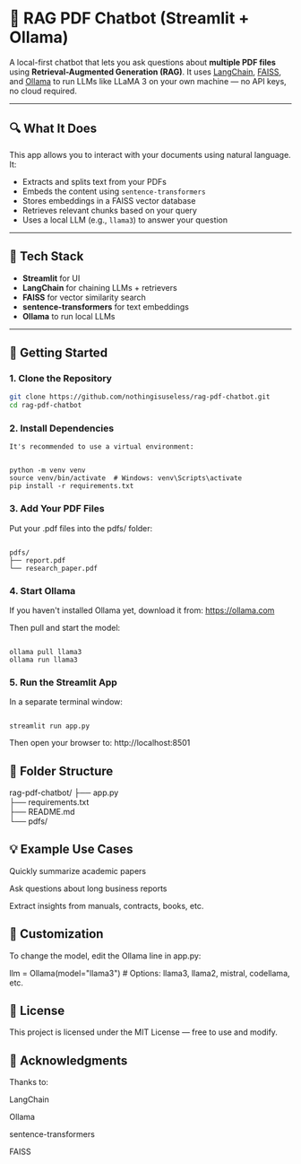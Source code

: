# 🤖 RAG PDF Chatbot (Streamlit + Ollama)

A local-first chatbot that lets you ask questions about **multiple PDF files** using **Retrieval-Augmented Generation (RAG)**. It uses [LangChain](https://www.langchain.com/), [FAISS](https://github.com/facebookresearch/faiss), and [Ollama](https://ollama.com/) to run LLMs like LLaMA 3 on your own machine — no API keys, no cloud required.

---

## 🔍 What It Does

This app allows you to interact with your documents using natural language. It:
- Extracts and splits text from your PDFs
- Embeds the content using `sentence-transformers`
- Stores embeddings in a FAISS vector database
- Retrieves relevant chunks based on your query
- Uses a local LLM (e.g., `llama3`) to answer your question

---

## 🧰 Tech Stack

- **Streamlit** for UI
- **LangChain** for chaining LLMs + retrievers
- **FAISS** for vector similarity search
- **sentence-transformers** for text embeddings
- **Ollama** to run local LLMs

---

## 🚀 Getting Started

### 1. Clone the Repository

```bash
git clone https://github.com/nothingisuseless/rag-pdf-chatbot.git
cd rag-pdf-chatbot
```

### 2. Install Dependencies
```
It's recommended to use a virtual environment:


python -m venv venv
source venv/bin/activate  # Windows: venv\Scripts\activate
pip install -r requirements.txt
```

### 3. Add Your PDF Files

Put your .pdf files into the pdfs/ folder:
```

pdfs/
├── report.pdf
└── research_paper.pdf
```

### 4. Start Ollama
If you haven't installed Ollama yet, download it from: https://ollama.com

Then pull and start the model:
```

ollama pull llama3
ollama run llama3
```
### 5. Run the Streamlit App
In a separate terminal window:
```

streamlit run app.py
```
Then open your browser to: http://localhost:8501

## 🧩 Folder Structure


rag-pdf-chatbot/
├── app.py              
├── requirements.txt    
├── README.md           
└── pdfs/               


## 💡 Example Use Cases
Quickly summarize academic papers

Ask questions about long business reports

Extract insights from manuals, contracts, books, etc.

## 🧠 Customization
To change the model, edit the Ollama line in app.py:


llm = Ollama(model="llama3")  # Options: llama3, llama2, mistral, codellama, etc.

## 📜 License
This project is licensed under the MIT License — free to use and modify.

## 🙌 Acknowledgments
Thanks to:

LangChain

Ollama

sentence-transformers

FAISS

